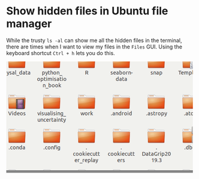 # Show hidden files in Ubuntu file manager

While the trusty `ls -al` can show me all the hidden files in the terminal, there are times when I want to view my files in the `Files` GUI. Using the keyboard shortcut `Ctrl + h` lets you do this.

![](show_hidden_files.gif) 
